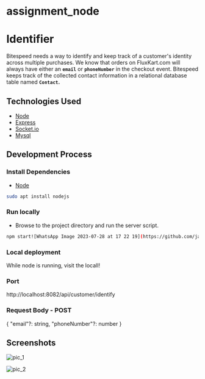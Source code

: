 # assignment_node

# Identifier
Bitespeed needs a way to identify and keep track of a customer's identity across multiple purchases. We know that orders on FluxKart.com will always have either an **`email`** or **`phoneNumber`** in the checkout event.
Bitespeed keeps track of the collected contact information in a relational database table named **`Contact`.**

## Technologies Used

- [Node](https://nodejs.org/)
- [Express](http://expressjs.com/)
- [Socket.io](http://socket.io/)
- [Mysql](https://www.mysql.com/)

## Development Process
### Install Dependencies
 * [Node](https://nodejs.org/en/download/)
```sh
sudo apt install nodejs
```
 
### Run locally
- Browse to the project directory and run the server script. 
```sh
npm start![WhatsApp Image 2023-07-28 at 17 22 19](https://github.com/jaisminjata123/assignment_node/assets/47449986/99d92799-0ca2-43bd-9cc2-4be30895bf2b)

```
### Local deployment
While node is running, visit the locall!

### Port

http://localhost:8082/api/customer/identify

### Request Body - POST
{
	"email"?: string,
	"phoneNumber"?: number
}
## Screenshots

![pic_1](https://github.com/jaisminjata123/assignment_node/assets/47449986/6cb912ce-b0d3-4be0-838c-4607f105a495)

![pic_2](https://github.com/jaisminjata123/assignment_node/assets/47449986/0e5b658a-0bb9-4f8c-96b4-aef62f947ef5)

